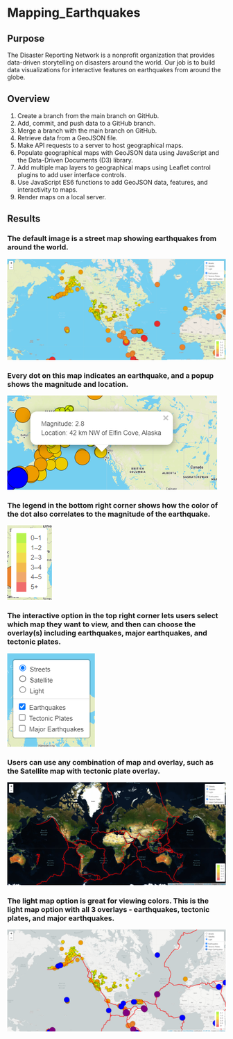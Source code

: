 # Mapping_Earthquakes

## Purpose
The Disaster Reporting Network is a nonprofit organization that provides data-driven storytelling on disasters around the world. Our job is to build data visualizations for interactive features on earthquakes from around the globe.

## Overview
1. Create a branch from the main branch on GitHub.
2. Add, commit, and push data to a GitHub branch.
3. Merge a branch with the main branch on GitHub.
4. Retrieve data from a GeoJSON file.
5. Make API requests to a server to host geographical maps.
6. Populate geographical maps with GeoJSON data using JavaScript and the Data-Driven Documents (D3) library.
7. Add multiple map layers to geographical maps using Leaflet control plugins to add user interface controls.
8. Use JavaScript ES6 functions to add GeoJSON data, features, and interactivity to maps.
9. Render maps on a local server.

## Results
### The default image is a street map showing earthquakes from around the world.
![pic1](https://github.com/charlagarcia/Mapping_Earthquakes/blob/main/Earthquake_Challenge/resources/street%20quake.png)

### Every dot on this map indicates an earthquake, and a popup shows the magnitude and location.
![popup](https://github.com/charlagarcia/Mapping_Earthquakes/blob/main/Earthquake_Challenge/resources/popup.png)

### The legend in the bottom right corner shows how the color of the dot also correlates to the magnitude of the earthquake.
![legend](https://github.com/charlagarcia/Mapping_Earthquakes/blob/main/Earthquake_Challenge/resources/legend.png)

### The interactive option in the top right corner lets users select which map they want to view, and then can choose the overlay(s) including earthquakes, major earthquakes, and tectonic plates.
![pic4](https://github.com/charlagarcia/Mapping_Earthquakes/blob/main/Earthquake_Challenge/resources/options.png)

### Users can use any combination of map and overlay, such as the Satellite map with tectonic plate overlay.
![sat tec](https://github.com/charlagarcia/Mapping_Earthquakes/blob/main/Earthquake_Challenge/resources/satellite%20plate.png)

### The light map option is great for viewing colors.  This is the light map option with all 3 overlays - earthquakes, tectonic plates, and major earthquakes.
![all](https://github.com/charlagarcia/Mapping_Earthquakes/blob/main/Earthquake_Challenge/resources/light%20quake%20plate%20major.png)
